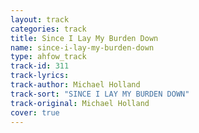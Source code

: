 ```yaml
---
layout: track
categories: track
title: Since I Lay My Burden Down
name: since-i-lay-my-burden-down
type: ahfow_track
track-id: 311
track-lyrics: 
track-author: Michael Holland
track-sort: "SINCE I LAY MY BURDEN DOWN"
track-original: Michael Holland
cover: true
---
```

